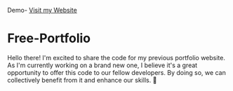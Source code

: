 Demo- [Visit my Website]([https://www.example.com](https://portfolio-demo-law.netlify.app/))

# Free-Portfolio

Hello there! I'm excited to share the code for my previous portfolio website. As I'm currently working on a brand new one, I believe it's a great opportunity to offer this code to our fellow developers. By doing so, we can collectively benefit from it and enhance our skills. 🚀
